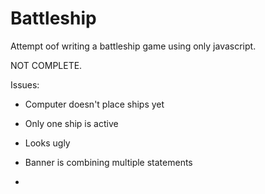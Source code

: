 # Battleship

Attempt oof writing a battleship game using only javascript.

NOT COMPLETE.

Issues:

- Computer doesn't place ships yet

- Only one ship is active

- Looks ugly

- Banner is combining multiple statements

- 